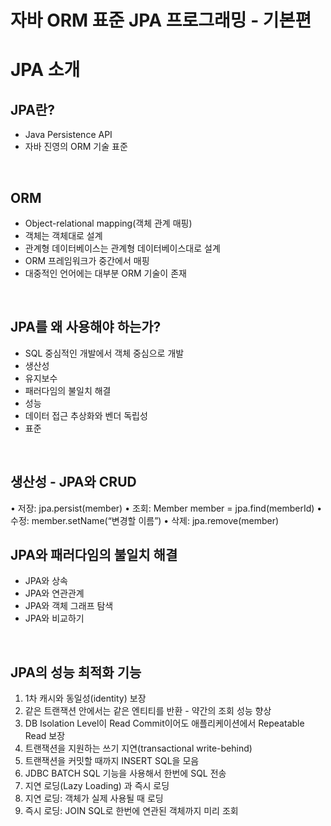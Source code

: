 # 자바 ORM 표준 JPA 프로그래밍 - 기본편
# JPA 소개
## JPA란?
- Java Persistence API
- 자바 진영의 ORM 기술 표준

</br>

## ORM
- Object-relational mapping(객체 관계 매핑)
- 객체는 객체대로 설계
- 관계형 데이터베이스는 관계형 데이터베이스대로 설계
- ORM 프레임워크가 중간에서 매핑
- 대중적인 언어에는 대부분 ORM 기술이 존재

</br>

## JPA를 왜 사용해야 하는가?
- SQL 중심적인 개발에서 객체 중심으로 개발
- 생산성
- 유지보수
- 패러다임의 불일치 해결
- 성능
- 데이터 접근 추상화와 벤더 독립성
- 표준

</br>

## 생산성 - JPA와 CRUD
• 저장: jpa.persist(member)
• 조회: Member member = jpa.find(memberId)
• 수정: member.setName(“변경할 이름”)
• 삭제: jpa.remove(member)

## JPA와 패러다임의 불일치 해결
- JPA와 상속
- JPA와 연관관계
- JPA와 객체 그래프 탐색
- JPA와 비교하기

</br>

## JPA의 성능 최적화 기능
1. 1차 캐시와 동일성(identity) 보장
  1. 같은 트랜잭션 안에서는 같은 엔티티를 반환 - 약간의 조회 성능 향상
  2. DB Isolation Level이 Read Commit이어도 애플리케이션에서 Repeatable Read 보장
2. 트랜잭션을 지원하는 쓰기 지연(transactional write-behind)
  1. 트랜잭션을 커밋할 때까지 INSERT SQL을 모음
  2. JDBC BATCH SQL 기능을 사용해서 한번에 SQL 전송
3. 지연 로딩(Lazy Loading) 과 즉시 로딩
  1. 지연 로딩: 객체가 실제 사용될 때 로딩
  2. 즉시 로딩: JOIN SQL로 한번에 연관된 객체까지 미리 조회

</br>

